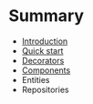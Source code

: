 # Summary

* [Introduction](README.md)
* [Quick start](chapter1.md)
* [Decorators](decorators.md)
* [Components](components.md)
* Entities
* Repositories

